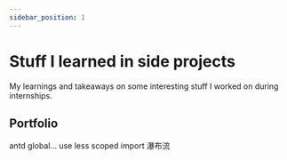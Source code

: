 ```yaml
---
sidebar_position: 1
---
```


# Stuff I learned in side projects
My learnings and takeaways on some interesting stuff I worked on during internships.

## Portfolio
antd global... use less scoped import
瀑布流